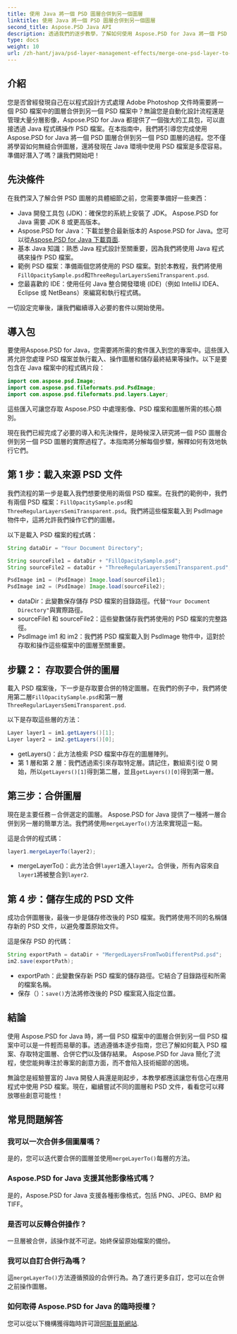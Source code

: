 ```yaml
---
title: 使用 Java 將一個 PSD 圖層合併到另一個圖層
linktitle: 使用 Java 將一個 PSD 圖層合併到另一個圖層
second_title: Aspose.PSD Java API
description: 透過我們的逐步教學，了解如何使用 Aspose.PSD for Java 將一個 PSD 檔案中的圖層合併到另一個 PSD 檔案中。非常適合自動化您的設計流程。
type: docs
weight: 10
url: /zh-hant/java/psd-layer-management-effects/merge-one-psd-layer-to-another/
---
```

## 介紹

您是否曾經發現自己在以程式設計方式處理 Adobe Photoshop 文件時需要將一個 PSD 檔案中的圖層合併到另一個 PSD 檔案中？無論您是自動化設計流程還是管理大量分層影像，Aspose.PSD for Java 都提供了一個強大的工具包，可以直接透過 Java 程式碼操作 PSD 檔案。在本指南中，我們將引導您完成使用 Aspose.PSD for Java 將一個 PSD 圖層合併到另一個 PSD 圖層的過程。您不僅將學習如何無縫合併圖層，還將發現在 Java 環境中使用 PSD 檔案是多麼容易。準備好潛入了嗎？讓我們開始吧！

## 先決條件

在我們深入了解合併 PSD 圖層的具體細節之前，您需要準備好一些東西：

- Java 開發工具包 (JDK)：確保您的系統上安裝了 JDK。 Aspose.PSD for Java 需要 JDK 8 或更高版本。
-  Aspose.PSD for Java：下載並整合最新版本的 Aspose.PSD for Java。您可以從[Aspose.PSD for Java 下載頁面](https://releases.aspose.com/psd/java/).
- 基本 Java 知識：熟悉 Java 程式設計至關重要，因為我們將使用 Java 程式碼來操作 PSD 檔案。
- 範例 PSD 檔案：準備兩個您將使用的 PSD 檔案。對於本教程，我們將使用`FillOpacitySample.psd`和`ThreeRegularLayersSemiTransparent.psd`.
- 您最喜歡的 IDE：使用任何 Java 整合開發環境 (IDE)（例如 IntelliJ IDEA、Eclipse 或 NetBeans）來編寫和執行程式碼。

一切設定完畢後，讓我們繼續導入必要的套件以開始使用。

## 導入包

要使用Aspose.PSD for Java，您需要將所需的套件匯入到您的專案中。這些匯入將允許您處理 PSD 檔案並執行載入、操作圖層和儲存最終結果等操作。以下是要包含在 Java 檔案中的程式碼片段：

```java
import com.aspose.psd.Image;
import com.aspose.psd.fileformats.psd.PsdImage;
import com.aspose.psd.fileformats.psd.layers.Layer;
```

這些匯入可讓您存取 Aspose.PSD 中處理影像、PSD 檔案和圖層所需的核心類別。

現在我們已經完成了必要的導入和先決條件，是時候深入研究將一個 PSD 圖層合併到另一個 PSD 圖層的實際過程了。本指南將分解每個步驟，解釋如何有效地執行它們。

## 第 1 步：載入來源 PSD 文件

我們流程的第一步是載入我們想要使用的兩個 PSD 檔案。在我們的範例中，我們有兩個 PSD 檔案：`FillOpacitySample.psd`和`ThreeRegularLayersSemiTransparent.psd`。我們將這些檔案載入到 PsdImage 物件中，這將允許我們操作它們的圖層。

以下是載入 PSD 檔案的程式碼：

```java
String dataDir = "Your Document Directory";

String sourceFile1 = dataDir + "FillOpacitySample.psd";
String sourceFile2 = dataDir + "ThreeRegularLayersSemiTransparent.psd";

PsdImage im1 = (PsdImage) Image.load(sourceFile1);
PsdImage im2 = (PsdImage) Image.load(sourceFile2);
```

- dataDir：此變數保存儲存 PSD 檔案的目錄路徑。代替`"Your Document Directory"`與實際路徑。
- sourceFile1 和 sourceFile2：這些變數儲存我們將使用的 PSD 檔案的完整路徑。
- PsdImage im1 和 im2：我們將 PSD 檔案載入到 PsdImage 物件中，這對於存取和操作這些檔案中的圖層至關重要。

## 步驟 2： 存取要合併的圖層

載入 PSD 檔案後，下一步是存取要合併的特定圖層。在我們的例子中，我們將使用第二層`FillOpacitySample.psd`和第一層`ThreeRegularLayersSemiTransparent.psd`.

以下是存取這些層的方法：

```java
Layer layer1 = im1.getLayers()[1];
Layer layer2 = im2.getLayers()[0];
```

- getLayers()：此方法檢索 PSD 檔案中存在的圖層陣列。
- 第 1 層和第 2 層：我們透過索引來存取特定層。請記住，數組索引從 0 開始，所以`getLayers()[1]`得到第二層，並且`getLayers()[0]`得到第一層。

## 第三步：合併圖層

現在是主要任務－合併選定的圖層。 Aspose.PSD for Java 提供了一種將一層合併到另一層的簡單方法。我們將使用`mergeLayerTo()`方法來實現這一點。

這是合併的程式碼：

```java
layer1.mergeLayerTo(layer2);
```

-  mergeLayerTo()：此方法合併`layer1`進入`layer2`。合併後，所有內容來自`layer1`將被整合到`layer2`.

## 第 4 步：儲存生成的 PSD 文件

成功合併圖層後，最後一步是儲存修改後的 PSD 檔案。我們將使用不同的名稱儲存新的 PSD 文件，以避免覆蓋原始文件。

這是保存 PSD 的代碼：

```java
String exportPath = dataDir + "MergedLayersFromTwoDifferentPsd.psd";
im2.save(exportPath);
```

- exportPath：此變數保存新 PSD 檔案的儲存路徑。它結合了目錄路徑和所需的檔案名稱。
- 保存（）：`save()`方法將修改後的 PSD 檔案寫入指定位置。

## 結論

使用 Aspose.PSD for Java 時，將一個 PSD 檔案中的圖層合併到另一個 PSD 檔案中可以是一件輕而易舉的事。透過遵循本逐步指南，您已了解如何載入 PSD 檔案、存取特定圖層、合併它們以及儲存結果。 Aspose.PSD for Java 簡化了流程，使您能夠專注於專案的創意方面，而不會陷入技術細節的困境。

無論您是經驗豐富的 Java 開發人員還是剛起步，本教學都應該讓您有信心在應用程式中使用 PSD 檔案。現在，繼續嘗試不同的圖層和 PSD 文件，看看您可以釋放哪些創意可能性！

## 常見問題解答

### 我可以一次合併多個圖層嗎？
是的，您可以迭代要合併的圖層並使用`mergeLayerTo()`每層的方法。

### Aspose.PSD for Java 支援其他影像格式嗎？
是的，Aspose.PSD for Java 支援各種影像格式，包括 PNG、JPEG、BMP 和 TIFF。

### 是否可以反轉合併操作？
一旦層被合併，該操作就不可逆。始終保留原始檔案的備份。

### 我可以自訂合併行為嗎？
這`mergeLayerTo()`方法遵循預設的合併行為。為了進行更多自訂，您可以在合併之前操作圖層。

### 如何取得 Aspose.PSD for Java 的臨時授權？
您可以從以下機構獲得臨時許可證[阿斯普斯網站](https://purchase.aspose.com/temporary-license/).